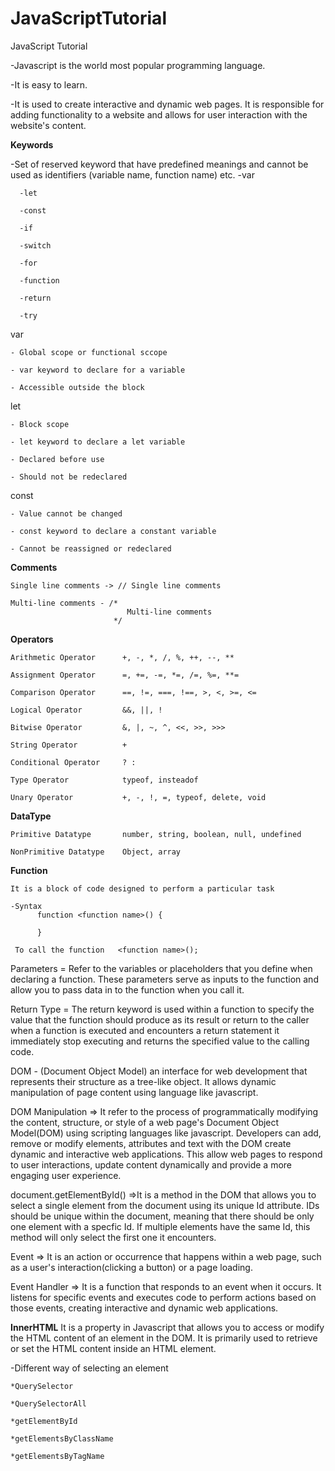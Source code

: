 # JavaScriptTutorial
JavaScript Tutorial

-Javascript is the world most popular programming language.

-It is easy to learn.
    
-It is used to create interactive and dynamic web pages. It is responsible for adding functionality to a website and allows for user interaction with the website's content.

**Keywords**

  -Set of reserved keyword that have predefined meanings and cannot be used as identifiers (variable name, function name) etc.
      -var
      
      -let
      
      -const
      
      -if
      
      -switch
      
      -for 
      
      -function
      
      -return
      
      -try

  var 
  
    - Global scope or functional sccope

    - var keyword to declare for a variable
    
    - Accessible outside the block
 
 let   
    
    - Block scope

    - let keyword to declare a let variable
    
    - Declared before use
    
    - Should not be redeclared

 const

    - Value cannot be changed
    
    - const keyword to declare a constant variable
    
    - Cannot be reassigned or redeclared

**Comments**    

    Single line comments -> // Single line comments

    Multi-line comments - /*
                              Multi-line comments
                           */

**Operators**

    Arithmetic Operator      +, -, *, /, %, ++, --, **

    Assignment Operator      =, +=, -=, *=, /=, %=, **=

    Comparison Operator      ==, !=, ===, !==, >, <, >=, <=

    Logical Operator         &&, ||, !

    Bitwise Operator         &, |, ~, ^, <<, >>, >>>

    String Operator          +

    Conditional Operator     ? :

    Type Operator            typeof, insteadof

    Unary Operator           +, -, !, =, typeof, delete, void 

**DataType**

    Primitive Datatype       number, string, boolean, null, undefined

    NonPrimitive Datatype    Object, array

**Function**

    It is a block of code designed to perform a particular task

    -Syntax
          function <function name>() {

          }

     To call the function   <function name>();

Parameters = Refer to the variables or placeholders that you define when declaring a function. These parameters serve as inputs to the function and allow you to pass data in to the function when you call it.

Return Type = The return keyword is used within a function to specify the value that the function should produce as its result or return to the caller when a function is executed and encounters a return statement
              it immediately stop executing and returns the specified value to the calling code.

DOM - (Document Object Model) an interface for web development that represents their structure as a tree-like object. It allows dynamic manipulation of page content using language like javascript.    

DOM Manipulation => It refer to the process of programmatically modifying the content, structure, or style of a web page's Document Object Model(DOM) using scripting languages like javascript. Developers can add, remove or modify elements, attributes and text with the DOM create dynamic and interactive web applications. This allow web pages to respond to user interactions, update content dynamically and provide a more engaging user experience.

document.getElementById() =>It is a method in the DOM that allows you to select a single element from the document using its unique Id attribute. IDs should be unique within the document, meaning that there should be only one element with a specfic Id. If multiple elements have the same Id, this method will only select the first one it encounters.

Event => It is an action or occurrence that happens within a web page, such as a user's interaction(clicking a button) or a page loading.

Event Handler => It is a function that responds to an event when it occurs. It listens for specific events and executes code to perform actions based on those events, creating interactive and dynamic web applications.

**InnerHTML**
    It is a property in Javascript that allows you to access or modify the HTML content of an element in the DOM. It is primarily used to retrieve or set the HTML content inside an HTML element.

-Different way of selecting an element

    *QuerySelector
    
    *QuerySelectorAll
    
    *getElementById
    
    *getElementsByClassName
    
    *getElementsByTagName
